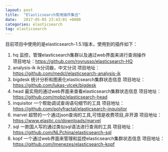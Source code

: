 ```yaml
---
layout: post
title:  "Elasticsearch常用插件集合"
date:   2017-05-05 23:43:01 +0800
categories: elasticsearch
tag: elasticsearch
---
```


目前项目中使用的是elasticsearch-1.5.1版本，使用到的插件如下：
1. hq    监控，管理elasticsearch集群以及通过web界面来进行查询操作      
     项目地址：https://github.com/royrusso/elasticsearch-HQ
 2. analysis-ik     ik分词器，中文分词
     项目地址：https://github.com/medcl/elasticsearch-analysis-ik 
 3. bigdesk  统计分析和图表化elasticsearch集群状态信息
     项目地址：https://github.com/lukas-vlcek/bigdesk
 4. head  最实用的通过web界面来查看elasticsearch集群状态信息
       项目地址：https://github.com/mobz/elasticsearch-head
 5. inquisitor 一个帮助调试查询语句细节的工具
	项目地址：https://github.com/polyfractal/elasticsearch-inquisitor    
 6. marvel  超赞的一个通过json查询的工具,可惜是收费项目,非开源
      项目地址：https://www.elastic.co/downloads/marvel
 7. sql  一款国人写的通过类似sql语法进行查询的工具
   项目地址：https://github.com/NLPchina/elasticsearch-sql
 8. kopf  一个通过web界面来管理和监控elasticsearch集群状态信息
  项目地址：https://github.com/lmenezes/elasticsearch-kopf
  